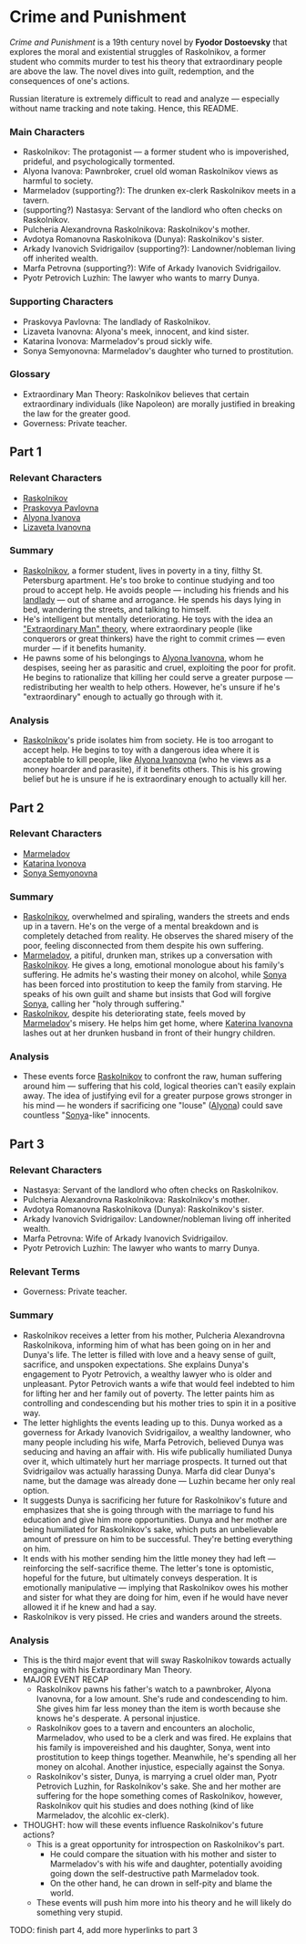 # Crime and Punishment

<i>Crime and Punishment</i> is a 19th century novel by <b>Fyodor Dostoevsky</b> that explores the moral and existential struggles of Raskolnikov, a former student who commits murder to test his theory that extraordinary people are above the law. The novel dives into guilt, redemption, and the consequences of one's actions.

Russian literature is extremely difficult to read and analyze — especially without name tracking and note taking. Hence, this README.

### Main Characters
- <a id="char-raskolnikov"></a>Raskolnikov: The protagonist — a former student who is impoverished, prideful, and psychologically tormented.
- <a id="char-alyona-ivanova"></a>Alyona Ivanova: Pawnbroker, cruel old woman Raskolnikov views as harmful to society.
- <a id="char-marmeladov"></a>Marmeladov (supporting?): The drunken ex-clerk Raskolnikov meets in a tavern.
- <a id="char-nastasya"></a>(supporting?) Nastasya: Servant of the landlord who often checks on Raskolnikov.
- <a id="char-pulcheria-alexandrovna-raskolnikova"></a>Pulcheria Alexandrovna Raskolnikova: Raskolnikov's mother.
- <a id="char-dunya"></a>Avdotya Romanovna Raskolnikova (Dunya): Raskolnikov's sister.
- <a id="char-arkady-ivanovich-svidrigailov"></a>Arkady Ivanovich Svidrigailov (supporting?): Landowner/nobleman living off inherited wealth.
- <a id="char-marfa-petrovna"></a>Marfa Petrovna (supporting?): Wife of Arkady Ivanovich Svidrigailov.
- <a id="char-pyotr-petrovich-luzhin"></a>Pyotr Petrovich Luzhin: The lawyer who wants to marry Dunya.

### Supporting Characters
- <a id="char-praskovya-pavlovna"></a>Praskovya Pavlovna: The landlady of Raskolnikov.
- <a id="char-lizaveta-ivanovna"></a>Lizaveta Ivanovna: Alyona's meek, innocent, and kind sister.
- <a id="char-katarina-ivonova"></a>Katarina Ivonova: Marmeladov's proud sickly wife.
- <a id="char-sonya-semyonovna"></a>Sonya Semyonovna: Marmeladov's daughter who turned to prostitution.

### Glossary
- <a id="gloss-extraordinary-man-theory"></a>Extraordinary Man Theory: Raskolnikov believes that certain extraordinary individuals (like Napoleon) are morally justified in breaking the law for the greater good.
- Governess: Private teacher.

## Part 1

### Relevant Characters
- [Raskolnikov](#char-raskolnikov)
- [Praskovya Pavlovna](#char-praskovya-pavlovna)
- [Alyona Ivanova](#char-alyona-ivanova)
- [Lizaveta Ivanovna](#char-lizaveta-ivanovna)

### Summary
- [Raskolnikov](#char-raskolnikov), a former student, lives in poverty in a tiny, filthy St. Petersburg apartment. He's too broke to continue studying and too proud to accept help. He avoids people — including his friends and his [landlady](#char-praskovya-pavlovna) — out of shame and arrogance. He spends his days lying in bed, wandering the streets, and talking to himself.
- He's intelligent but mentally deteriorating. He toys with the idea an ["Extraordinary Man" theory](#gloss-extraordinary-man-theory), where extraordinary people (like conquerors or great thinkers) have the right to commit crimes — even murder — if it benefits humanity.
- He pawns some of his belongings to [Alyona Ivanovna](#char-alyona-ivanova), whom he despises, seeing her as parasitic and cruel, exploiting the poor for profit. He begins to rationalize that killing her could serve a greater purpose — redistributing her wealth to help others. However, he's unsure if he's "extraordinary" enough to actually go through with it.

### Analysis
- [Raskolnikov](#char-raskolnikov)'s pride isolates him from society. He is too arrogant to accept help. He begins to toy with a dangerous idea where it is acceptable to kill people, like [Alyona Ivanovna](#char-alyona-ivanova) (who he views as a money hoarder and parasite), if it benefits others. This is his growing belief but he is unsure if he is extraordinary enough to actually kill her.


## Part 2
  
### Relevant Characters
- [Marmeladov](#char-marmeladov)
- [Katarina Ivonova](#char-katarina-ivonova)
- [Sonya Semyonovna](#char-sonya-semyonovna)

### Summary
- [Raskolnikov](#char-raskolnikov), overwhelmed and spiraling, wanders the streets and ends up in a tavern. He's on the verge of a mental breakdown and is completely detached from reality. He observes the shared misery of the poor, feeling disconnected from them despite his own suffering.
- [Marmeladov](#char-marmeladov), a pitiful, drunken man, strikes up a conversation with [Raskolnikov](#char-raskolnikov). He gives a long, emotional monologue about his family's suffering. He admits he's wasting their money on alcohol, while [Sonya](#char-sonya-semyonovna) has been forced into prostitution to keep the family from starving. He speaks of his own guilt and shame but insists that God will forgive [Sonya](#char-sonya-semyonovna), calling her "holy through suffering."
- [Raskolnikov](#char-raskolnikov), despite his deteriorating state, feels moved by [Marmeladov](#char-marmeladov)'s misery. He helps him get home, where [Katerina Ivanovna](#char-katarina-ivonova) lashes out at her drunken husband in front of their hungry children.

### Analysis
- These events force [Raskolnikov](#char-raskolnikov) to confront the raw, human suffering around him — suffering that his cold, logical theories can't easily explain away. The idea of justifying evil for a greater purpose grows stronger in his mind — he wonders if sacrificing one "louse" ([Alyona](#char-alyona-ivanova)) could save countless "[Sonya](#char-sonya-semyonovna)-like" innocents.


## Part 3

### Relevant Characters
- Nastasya: Servant of the landlord who often checks on Raskolnikov.
- Pulcheria Alexandrovna Raskolnikova: Raskolnikov's mother.
- Avdotya Romanovna Raskolnikova (Dunya): Raskolnikov's sister.
- Arkady Ivanovich Svidrigailov: Landowner/nobleman living off inherited wealth.
- Marfa Petrovna: Wife of Arkady Ivanovich Svidrigailov.
- Pyotr Petrovich Luzhin: The lawyer who wants to marry Dunya.

### Relevant Terms
- Governess: Private teacher.

### Summary
- Raskolnikov receives a letter from his mother, Pulcheria Alexandrovna Raskolnikova, informing him of what has been going on in her and Dunya's life. The letter is filled with love and a heavy sense of guilt, sacrifice, and unspoken expectations. She explains Dunya's engagement to Pyotr Petrovich, a wealthy lawyer who is older and unpleasant. Pytor Petrovich wants a wife that would feel indebted to him for lifting her and her family out of poverty. The letter paints him as controlling and condescending but his mother tries to spin it in a positive way.
- The letter highlights the events leading up to this. Dunya worked as a governess for Arkady Ivanovich Svidrigailov, a wealthy landowner, who many people including his wife, Marfa Petrovich, believed Dunya was seducing and having an affair with. His wife publically humiliated Dunya over it, which ultimately hurt her marriage prospects. It turned out that Svidrigailov was actually harassing Dunya. Marfa did clear Dunya's name, but the damage was already done — Luzhin became her only real option.
- It suggests Dunya is sacrificing her future for Raskolnikov's future and emphasizes that she is going through with the marriage to fund his education and give him more opportunities. Dunya and her mother are being humiliated for Raskolnikov's sake, which puts an unbelievable amount of pressure on him to be successful. They're betting everything on him.
- It ends with his mother sending him the little money they had left — reinforcing the self-sacrifice theme. The letter's tone is optomistic, hopeful for the future, but ultimately conveys desperation. It is emotionally manipulative — implying that Raskolnikov owes his mother and sister for what they are doing for him, even if he would have never allowed it if he knew and had a say.
- Raskolnikov is very pissed. He cries and wanders around the streets.

### Analysis
- This is the third major event that will sway Raskolnikov towards actually engaging with his Extraordinary Man Theory.
- MAJOR EVENT RECAP
  - Raskolnikov pawns his father's watch to a pawnbroker, Alyona Ivanovna, for a low amount. She's rude and condescending to him. She gives him far less money than the item is worth because she knows he's desperate. A personal injustice.
  - Raskolnikov goes to a tavern and encounters an alocholic, Marmeladov, who used to be a clerk and was fired. He explains that his family is impovereished and his daughter, Sonya, went into prostitution to keep things together. Meanwhile, he's spending all her money on alcohal. Another injustice, especially against the Sonya.
  - Raskolnikov's sister, Dunya, is marrying a cruel older man, Pyotr Petrovich Luzhin, for Raskolnikov's sake. She and her mother are suffering for the hope something comes of Raskolnikov, however, Raskolnikov quit his studies and does nothing (kind of like Marmeladov, the alcohlic ex-clerk).
- THOUGHT: how will these events influence Raskolnikov's future actions?
  - This is a great opportunity for introspection on Raskolnikov's part.
    - He could compare the situation with his mother and sister to Marmeladov's with his wife and daughter, potentially avoiding going down the self-destructive path Marmeladov took.
    - On the other hand, he can drown in self-pity and blame the world.
  - These events will push him more into his theory and he will likely do something very stupid.

TODO: finish part 4, add more hyperlinks to part 3